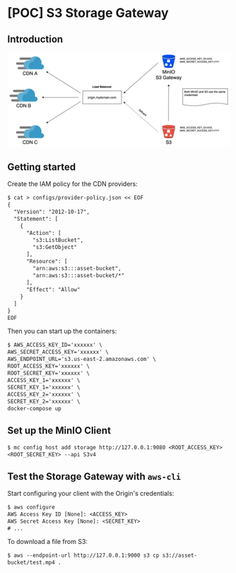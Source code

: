 # \[POC\] S3 Storage Gateway


## Introduction

![storage gateway diagram](https://github.com/Wicker25/s3-storage-gateway/raw/master/docs/storage-gateway.png)

## Getting started

Create the IAM policy for the CDN providers:

```
$ cat > configs/provider-policy.json << EOF
{
  "Version": "2012-10-17",
  "Statement": [
    {
      "Action": [
        "s3:ListBucket",
        "s3:GetObject"
      ],
      "Resource": [
        "arn:aws:s3:::asset-bucket",
        "arn:aws:s3:::asset-bucket/*"
      ],
      "Effect": "Allow"
    }
  ]
}
EOF
```

Then you can start up the containers:

```
$ AWS_ACCESS_KEY_ID='xxxxxx' \
AWS_SECRET_ACCESS_KEY='xxxxxx' \
AWS_ENDPOINT_URL='s3.us-east-2.amazonaws.com' \
ROOT_ACCESS_KEY='xxxxxx' \
ROOT_SECRET_KEY='xxxxxx' \
ACCESS_KEY_1='xxxxxx' \
SECRET_KEY_1='xxxxxx' \
ACCESS_KEY_2='xxxxxx' \
SECRET_KEY_2='xxxxxx' \
docker-compose up
```

## Set up the MinIO Client

```
$ mc config host add storage http://127.0.0.1:9080 <ROOT_ACCESS_KEY> <ROOT_SECRET_KEY> --api S3v4
```

## Test the Storage Gateway with `aws-cli`

Start configuring your client with the Origin's credentials:

```
$ aws configure
AWS Access Key ID [None]: <ACCESS_KEY>
AWS Secret Access Key [None]: <SECRET_KEY>
# ...
```

To download a file from S3:

```
$ aws --endpoint-url http://127.0.0.1:9000 s3 cp s3://asset-bucket/test.mp4 .
```
